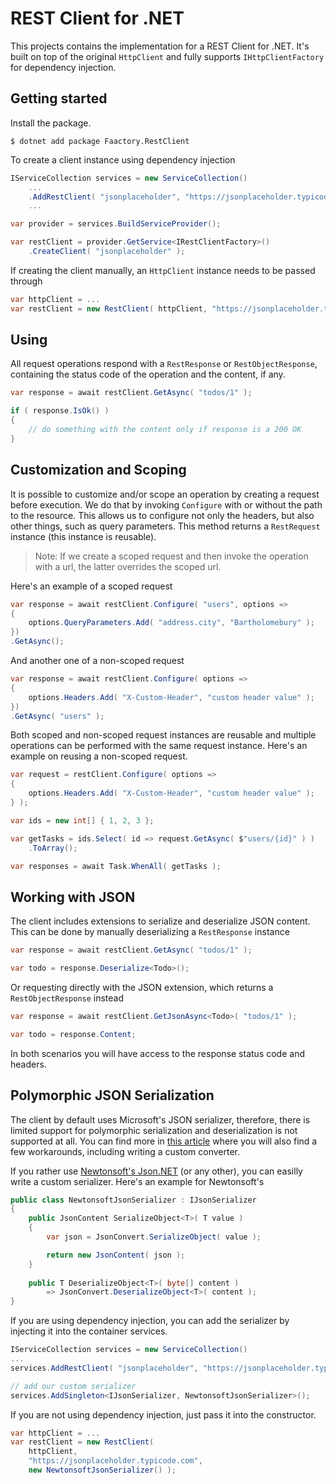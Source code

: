 # REST Client for .NET

This projects contains the implementation for a REST Client for .NET. It's built on top of the original `HttpClient` and fully supports `IHttpClientFactory` for dependency injection.

## Getting started

Install the package.

```shell
$ dotnet add package Faactory.RestClient
```

To create a client instance using dependency injection

```csharp
IServiceCollection services = new ServiceCollection()
    ...
    .AddRestClient( "jsonplaceholder", "https://jsonplaceholder.typicode.com" )
    ...

var provider = services.BuildServiceProvider();

var restClient = provider.GetService<IRestClientFactory>()
    .CreateClient( "jsonplaceholder" );

```

If creating the client manually, an `HttpClient` instance needs to be passed through

```csharp
var httpClient = ...
var restClient = new RestClient( httpClient, "https://jsonplaceholder.typicode.com" );
```

## Using

All request operations respond with a `RestResponse` or `RestObjectResponse`, containing the status code of the operation and the content, if any.

```csharp
var response = await restClient.GetAsync( "todos/1" );

if ( response.IsOk() )
{
    // do something with the content only if response is a 200 OK
}
```

## Customization and Scoping

It is possible to customize and/or scope an operation by creating a request before execution. We do that by invoking `Configure` with or without the path to the resource. This allows us to configure not only the headers, but also other things, such as query parameters. This method returns a `RestRequest` instance (this instance is reusable).

>Note: If we create a scoped request and then invoke the operation with a url, the latter overrides the scoped url.

Here's an example of a scoped request

```csharp
var response = await restClient.Configure( "users", options =>
{
    options.QueryParameters.Add( "address.city", "Bartholomebury" );
})
.GetAsync();
```

And another one of a non-scoped request

```csharp
var response = await restClient.Configure( options =>
{
    options.Headers.Add( "X-Custom-Header", "custom header value" );
})
.GetAsync( "users" );
```

Both scoped and non-scoped request instances are reusable and multiple operations can be performed with the same request instance.
Here's an example on reusing a non-scoped request.

```csharp
var request = restClient.Configure( options =>
{
    options.Headers.Add( "X-Custom-Header", "custom header value" );
} );

var ids = new int[] { 1, 2, 3 };

var getTasks = ids.Select( id => request.GetAsync( $"users/{id}" ) )
    .ToArray();

var responses = await Task.WhenAll( getTasks );
```

## Working with JSON

The client includes extensions to serialize and deserialize JSON content. This can be done by manually deserializing a `RestResponse` instance

```csharp
var response = await restClient.GetAsync( "todos/1" );

var todo = response.Deserialize<Todo>();
```

Or requesting directly with the JSON extension, which returns a `RestObjectResponse` instead

```csharp
var response = await restClient.GetJsonAsync<Todo>( "todos/1" );

var todo = response.Content;
```

In both scenarios you will have access to the response status code and headers.

## Polymorphic JSON Serialization

The client by default uses Microsoft's JSON serializer, therefore, there is limited support for polymorphic serialization and deserialization is not supported at all. You can find more in [this article](https://docs.microsoft.com/en-us/dotnet/standard/serialization/system-text-json-polymorphism) where you will also find a few workarounds, including writing a custom converter.

If you rather use [Newtonsoft's Json.NET](https://www.newtonsoft.com/json) (or any other), you can easilly write a custom serializer. Here's an example for Newtonsoft's

```csharp
public class NewtonsoftJsonSerializer : IJsonSerializer
{
    public JsonContent SerializeObject<T>( T value )
    {
        var json = JsonConvert.SerializeObject( value );

        return new JsonContent( json );
    }
    
    public T DeserializeObject<T>( byte[] content )
        => JsonConvert.DeserializeObject<T>( content );
}
```

If you are using dependency injection, you can add the serializer by injecting it into the container services.

```csharp
IServiceCollection services = new ServiceCollection()
...
services.AddRestClient( "jsonplaceholder", "https://jsonplaceholder.typicode.com" )

// add our custom serializer
services.AddSingleton<IJsonSerializer, NewtonsoftJsonSerializer>();
```

If you are not using dependency injection, just pass it into the constructor.

```csharp
var httpClient = ...
var restClient = new RestClient( 
    httpClient,
    "https://jsonplaceholder.typicode.com",
    new NewtonsoftJsonSerializer() );
```

